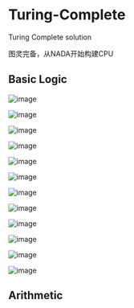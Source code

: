 # Turing-Complete
Turing Complete solution

图灵完备，从NADA开始构建CPU

## Basic Logic

![image](https://github.com/AdvelleAiolox/Turing-Complete/blob/main/Photos/Basic_Logic/Crude%20Awakening.JPG)

![image](https://github.com/AdvelleAiolox/Turing-Complete/blob/main/Photos/Basic_Logic/NAND%20Gate.JPG)

![image](https://github.com/AdvelleAiolox/Turing-Complete/blob/main/Photos/Basic_Logic/NOT%20Gate.JPG)

![image](https://github.com/AdvelleAiolox/Turing-Complete/blob/main/Photos/Basic_Logic/AND%20Gate.JPG)

![image](https://github.com/AdvelleAiolox/Turing-Complete/blob/main/Photos/Basic_Logic/NOR%20Gate.JPG)

![image](https://github.com/AdvelleAiolox/Turing-Complete/blob/main/Photos/Basic_Logic/OR%20Gate.JPG)

![image](https://github.com/AdvelleAiolox/Turing-Complete/blob/main/Photos/Basic_Logic/Always%20On.JPG)

![image](https://github.com/AdvelleAiolox/Turing-Complete/blob/main/Photos/Basic_Logic/Second%20Tick.JPG)

![image](https://github.com/AdvelleAiolox/Turing-Complete/blob/main/Photos/Basic_Logic/XOR%20Gate.JPG)

![image](https://github.com/AdvelleAiolox/Turing-Complete/blob/main/Photos/Basic_Logic/Bigger%20OR%20Gate.JPG)

![image](https://github.com/AdvelleAiolox/Turing-Complete/blob/main/Photos/Basic_Logic/Bigger%20AND%20Gate.JPG)

![image](https://github.com/AdvelleAiolox/Turing-Complete/blob/main/Photos/Basic_Logic/XNOR%20Gate.JPG)


## Arithmetic



